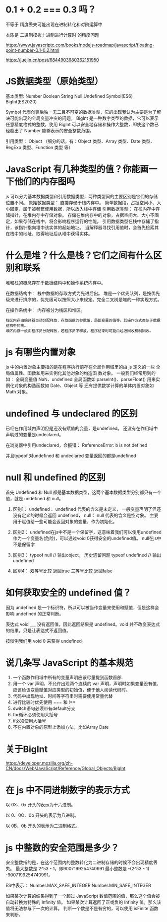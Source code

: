 # 0.1 + 0.2 === 0.3 吗？
  不等于 精度丢失可能出现在进制转化和对阶运算中

  本质是 二进制模拟十进制进行计算时 的精度问题

  https://www.javascriptc.com/books/nodejs-roadmap/javascript/floating-point-number-0.1-0.2.html

  https://juejin.cn/post/6844903680362151950

# JS数据类型（原始类型）
  基本类型:
  Number Boolean String Null Undefined Symbol(ES6) BigInt(ES2020)

  Symbol 
    代表创建后独一无二且不可变的数据类型，它的出现我认为主要是为了解决可能出现的全局变量冲突的问题。
  BigInt 
    是一种数字类型的数据，它可以表示任意精度格式的整数，使用 BigInt 可以安全地存储和操作大整数，即使这个数已经超出了 Number 能够表示的安全整数范围。

  引用类型：
  Object （细分的话，有：Object 类型、Array 类型、Date 类型、RegExp 类型、Function 类型 等）

# JavaScript 有几种类型的值？你能画一下他们的内存图吗
  js 可以分为基本数据类型和引用数据类型，两种类型间的主要区别是它们的存储位置不同。
  原始数据类型：
    直接存储于栈内存中。
    简单数据段，占据空间小、大小固定，属于被频繁使用数据，所以放入栈中存储
  引用数据类型：
    在栈内存中存储指针，在堆内存中存储对象。
    存储在堆内存中的对象，占据空间大、大小不固定，如果存储在栈中，将会影响程序运行的性能。
    引用数据类型在栈中存储了指针，该指针指向堆中该实体的起始地址。
    当解释器寻找引用值时，会首先检索其在栈中的地址，取得地址后从堆中获得实体。


# 什么是堆？什么是栈？它们之间有什么区别和联系
  堆和栈的概念存在于数据结构中和操作系统内存中。

  在数据结构中：
    栈中数据的存取方式为先进后出。
    堆是一个优先队列，是按优先级来进行排序的，优先级可以按照大小来规定。完全二叉树是堆的一种实现方式。

  在操作系统中：
    内存被分为栈区和堆区。

    栈区内存由编译器自动分配释放，存放函数的参数值，局部变量的值等。其操作方式类似于数据结构中的栈。
    堆区内存一般由程序员分配释放，若程序员不释放，程序结束时可能由垃圾回收机制回收。

# js 有哪些内置对象
  js 中的内置对象主要指的是在程序执行前存在全局作用域里的由 js 定义的一些 全局值属性、函数和用来实例化其他对象的构造函
  数对象。
  一般我们经常用到的如：
    全局变量值 NaN、undefined
    全局函数如 parseInt()、parseFloat()
    用来实例化对象的构造函数如 Date、Object 等
    还有提供数学计算的单体内置对象如 Math 对象。

# undefined 与 undeclared 的区别
  已经在作用域内声明但是还没有赋值的变量，是undefined。
  还没有在作用域中声明过的变量是undeclared。

  在浏览器中引用undeclared，会报错： ReferenceError: b is not defined

  并且typeof 对undefined 和 undeclared 变量返回的都是undefined

# null 和 undefined 的区别
  首先 Undefined 和 Null 都是基本数据类型，这两个基本数据类型分别都只有一个值，就是 undefined 和 null。
  1. 区别1：
    undefined：
      undefined 代表的含义是未定义，
      一般变量声明了但还没有定义的时候会返回 undefined，
    null：
      null 代表的含义是空对象。
      主要用于赋值给一些可能会返回对象的变量，作为初始化。

  2. 区别2：
    undefined在js中不是一个保留字，这意味着我们可以使用undefined作为一个变量名(危险)，可以通过void 0获得安全的undefined值。
    null在js中不是保留字

  3. 区别3：
     typeof null // 输出object， 历史遗留问题
     typeof undefined // 输出undefined

  4. 区别4：
     双等号比较 返回true
     三等号比较 返回false

# 如何获取安全的 undefined 值？

  因为 undefined 是一个标识符，所以可以被当作变量来使用和赋值，但是这样会影响 undefined 的正常判断。

  表达式 void ___ 没有返回值，因此返回结果是 undefined。void 并不改变表达式的结果，只是让表达式不返回值。

  按惯例我们用 void 0 来获得 undefined。


# 说几条写 JavaScript 的基本规范
  1. 一个函数作用域中所有的变量声明应该尽量提到函数首部.
  2. 用一个 var 声明，不允许出现两个连续的 var 声明，声明时如果变量没有值，应该给该变量赋值对应类型的初始值，便于他人阅读代码时。
  3. 代码中出现地址、时间等字符串时需要使用常量代替
  4. 进行比较时优先使用 === 和 !==
  5. switch语句必须带有default分支
  6. for循环必须使用大括号
  7. if必须使用大括号
  8. 不在内置对象的原型上添加方法，比如Array Date


# 关于BigInt
  https://developer.mozilla.org/zh-CN/docs/Web/JavaScript/Reference/Global_Objects/BigInt


# 在 js 中不同进制数字的表示方式
  以 0X、0x 开头的表示为十六进制。

  以 0、0O、0o 开头的表示为八进制。

  以 0B、0b 开头的表示为二进制格式。

# js 中整数的安全范围是多少？

安全整数指的是，在这个范围内的整数转化为二进制存储的时候不会出现精度丢失。
最大整数是 2^53 - 1，即9007199254740991
最小整数是 -(2^53 - 1) -9007199254740991。

ES中表示：
Number.MAX_SAFE_INTEGER
Number.MIN_SAFE_INTEGER

如果某次计算的结果得到了一个超过 JavaScript 数值范围的值，那么这个值会被自动转换为特殊的 Infinity 值。
如果某次计算返回了正或负的 Infinity 值，那么该值将无法参与下一次的计算。
判断一个数是不是有穷的，可以使用 isFinite 函数来判断。

